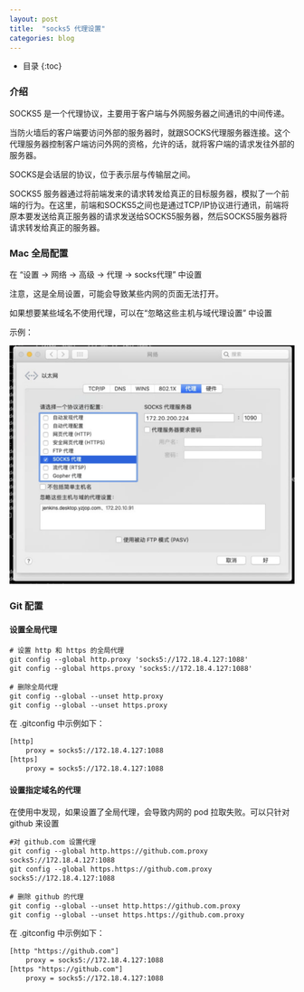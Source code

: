 ```yaml
---
layout: post
title:  "socks5 代理设置"
categories: blog
---
```


* 目录
{:toc}

### 介绍

SOCKS5 是一个代理协议，主要用于客户端与外网服务器之间通讯的中间传递。

当防火墙后的客户端要访问外部的服务器时，就跟SOCKS代理服务器连接。这个代理服务器控制客户端访问外网的资格，允许的话，就将客户端的请求发往外部的服务器。

SOCKS是会话层的协议，位于表示层与传输层之间。

SOCKS5 服务器通过将前端发来的请求转发给真正的目标服务器，模拟了一个前端的行为。在这里，前端和SOCKS5之间也是通过TCP/IP协议进行通讯，前端将原本要发送给真正服务器的请求发送给SOCKS5服务器，然后SOCKS5服务器将请求转发给真正的服务器。

### Mac 全局配置

在 “设置 -> 网络 -> 高级 -> 代理 -> socks代理” 中设置

注意，这是全局设置，可能会导致某些内网的页面无法打开。

如果想要某些域名不使用代理，可以在“忽略这些主机与域代理设置” 中设置

示例：

![](/assets/img/socks5.png)

### Git 配置

#### 设置全局代理

``` shell
# 设置 http 和 https 的全局代理
git config --global http.proxy 'socks5://172.18.4.127:1088'
git config --global https.proxy 'socks5://172.18.4.127:1088'

# 删除全局代理
git config --global --unset http.proxy
git config --global --unset https.proxy
```

在 .gitconfig 中示例如下：
``` shell
[http]
	proxy = socks5://172.18.4.127:1088
[https]
	proxy = socks5://172.18.4.127:1088
```

#### 设置指定域名的代理

在使用中发现，如果设置了全局代理，会导致内网的 pod 拉取失败。可以只针对 github 来设置

``` shell
#对 github.com 设置代理
git config --global http.https://github.com.proxy socks5://172.18.4.127:1088
git config --global https.https://github.com.proxy socks5://172.18.4.127:1088

# 删除 github 的代理
git config --global --unset http.https://github.com.proxy
git config --global --unset https.https://github.com.proxy
```

在 .gitconfig 中示例如下：
``` shell
[http "https://github.com"]
	proxy = socks5://172.18.4.127:1088
[https "https://github.com"]
	proxy = socks5://172.18.4.127:1088
```
